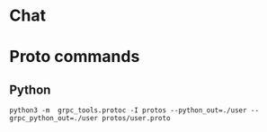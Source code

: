 # Chat
# Proto commands
## Python
```shell
python3 -m  grpc_tools.protoc -I protos --python_out=./user --grpc_python_out=./user protos/user.proto
```